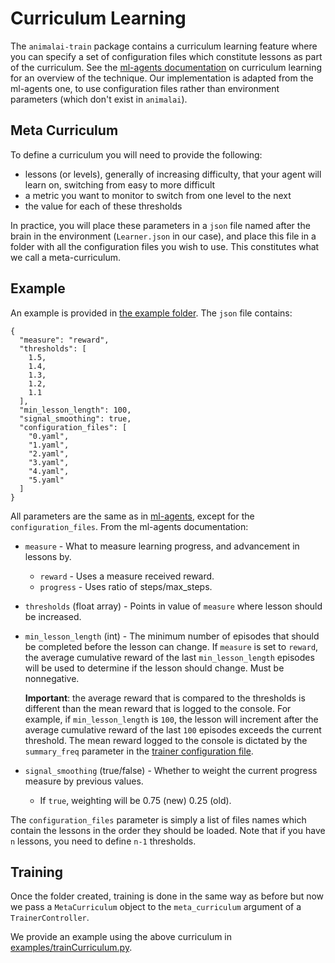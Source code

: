 # Curriculum Learning

The `animalai-train` package contains a curriculum learning feature where you can specify a set of configuration files 
which constitute lessons as part of the curriculum. See the 
[ml-agents documentation](https://github.com/Unity-Technologies/ml-agents/blob/master/docs/Training-Curriculum-Learning.md) 
on curriculum learning for an overview of the technique. Our implementation is adapted from the ml-agents one, to use 
configuration files rather than environment parameters (which don't exist in `animalai`).

## Meta Curriculum

To define a curriculum you will need to provide the following:

- lessons (or levels), generally of increasing difficulty, that your agent will learn on, switching from easy to more difficult 
- a metric you want to monitor to switch from one level to the next
- the value for each of these thresholds

In practice, you will place these parameters in a `json` file named after the brain in the environment (`Learner.json` in 
our case), and place this file in a folder with all the configuration files you wish to use. This constitutes what we call 
a meta-curriculum.

## Example

An example is provided in [the example folder](../examples/configs/curriculum). The `json` file contains:

```
{
  "measure": "reward",
  "thresholds": [
    1.5,
    1.4,
    1.3,
    1.2,
    1.1
  ],
  "min_lesson_length": 100,
  "signal_smoothing": true,
  "configuration_files": [
    "0.yaml",
    "1.yaml",
    "2.yaml",
    "3.yaml",
    "4.yaml",
    "5.yaml"
  ]
}
```

All parameters are the same as in [ml-agents](https://github.com/Unity-Technologies/ml-agents/blob/master/docs/Training-Curriculum-Learning.md), 
except for the `configuration_files`. From the ml-agents documentation:

* `measure` - What to measure learning progress, and advancement in lessons by.
  * `reward` - Uses a measure received reward.
  * `progress` - Uses ratio of steps/max_steps.
* `thresholds` (float array) - Points in value of `measure` where lesson should
  be increased.
* `min_lesson_length` (int) - The minimum number of episodes that should be
  completed before the lesson can change. If `measure` is set to `reward`, the
  average cumulative reward of the last `min_lesson_length` episodes will be
  used to determine if the lesson should change. Must be nonnegative.

  __Important__: the average reward that is compared to the thresholds is
  different than the mean reward that is logged to the console. For example,
  if `min_lesson_length` is `100`, the lesson will increment after the average
  cumulative reward of the last `100` episodes exceeds the current threshold.
  The mean reward logged to the console is dictated by the `summary_freq`
  parameter in the
  [trainer configuration file](Training-ML-Agents.md#training-config-file).
* `signal_smoothing` (true/false) - Whether to weight the current progress
  measure by previous values.
  * If `true`, weighting will be 0.75 (new) 0.25 (old).
  
 The `configuration_files` parameter is simply a list of files names which contain the lessons in the order they should be loaded.
 Note that if you have `n` lessons, you need to define `n-1` thresholds. 
 ## Training
 
 Once the folder created, training is done in the same way as before but now we pass a `MetaCurriculum` object to the 
 `meta_curriculum` argument of a `TrainerController`.
 
 We provide an example using the above curriculum in [examples/trainCurriculum.py](../examples/trainCurriculum.py).
